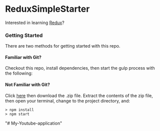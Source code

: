 # ReduxSimpleStarter

Interested in learning [Redux](https://www.udemy.com/react-redux/)?

### Getting Started

There are two methods for getting started with this repo.

#### Familiar with Git?
Checkout this repo, install dependencies, then start the gulp process with the following:


#### Not Familiar with Git?
Click [here](https://github.com/prassu99/My-Youtube-application.git) then download the .zip file.  Extract the contents of the zip file, then open your terminal, change to the project directory, and:

```
> npm install
> npm start
```
"# My-Youtube-application" 
